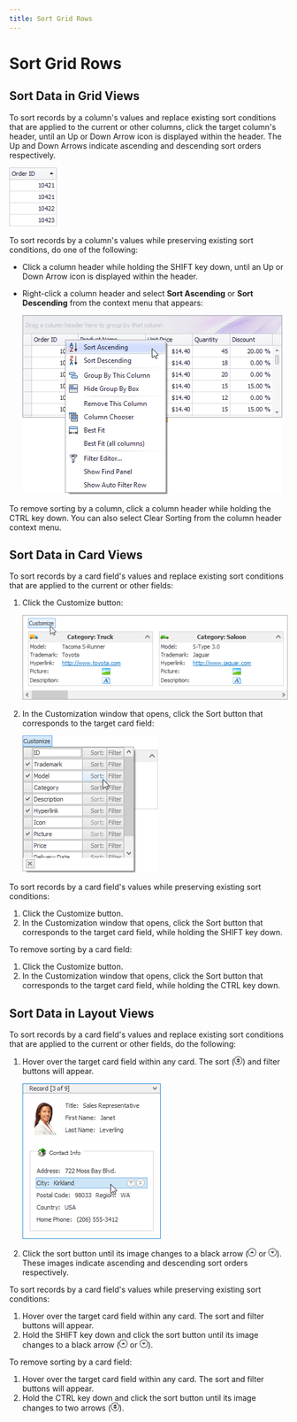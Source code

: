 ```yaml
---
title: Sort Grid Rows
---
```

# Sort Grid Rows
## Sort Data in Grid Views
To sort records by a column's values and replace existing sort conditions that are applied to the current or other columns, click the target column's header, until an Up or Down Arrow icon is displayed within the header. The Up and Down Arrows indicate ascending and descending sort orders respectively. 

![EU_XtraGrid_GridView_SortAscendingIcon](../../../images/Img7562.png)

To sort records by a column's values while preserving existing sort conditions, do one of the following:
* Click a column header while holding the SHIFT key down, until an Up or Down Arrow icon is displayed within the header.
* Right-click a column header and select **Sort Ascending** or **Sort Descending** from the context menu that appears:
	
	![EU_GridControl_SortingViaColumnMenu](../../../images/Img117630.png)

To remove sorting by a column, click a column header while holding the CTRL key down. You can also select Clear Sorting from the column header context menu.

## Sort Data in Card Views
To sort records by a card field's values and replace existing sort conditions that are applied to the current or other fields:
1. Click the Customize button:
	
	![EU_XtraGrid_CardView_CustomizeButton](../../../images/Img7489.png)
2. In the Customization window that opens, click the Sort button that corresponds to the target card field:
	
	![EU_GridControl_CardView_CustomizationMenuSortButton](../../../images/Img117631.png)

To sort records by a card field's values while preserving existing sort conditions:
1. Click the Customize button.
2. In the Customization window that opens, click the Sort button that corresponds to the target card field, while holding the SHIFT key down.

To remove sorting by a card field:
1. Click the Customize button.
2. In the Customization window that opens, click the Sort button that corresponds to the target card field, while holding the CTRL key down.

## Sort Data in Layout Views
To sort records by a card field's values and replace existing sort conditions that are applied to the current or other fields, do the following:
1. Hover over the target card field within any card. The sort (![EU_XtraGrid_LayoutView_SortButton_Icon](../../../images/Img7563.png)) and filter buttons will appear.
	
	![EU_XtraGrid_LayoutView_FilterSortButtons](../../../images/Img7500.png)
2. Click the sort button until its image changes to a black arrow (![EU_XtraGrid_LayoutView_Sort_NonEmptyAscending](../../../images/Img7564.png) or ![EU_XtraGrid_LayoutView_Sort_NonEmptyDescending](../../../images/Img7565.png)). These images indicate ascending and descending sort orders respectively.

To sort records by a card field's values while preserving existing sort conditions:
1. Hover over the target card field within any card. The sort and filter buttons will appear.
2. Hold the SHIFT key down and click the sort button until its image changes to a black arrow (![EU_XtraGrid_LayoutView_Sort_NonEmptyAscending](../../../images/Img7564.png) or ![EU_XtraGrid_LayoutView_Sort_NonEmptyDescending](../../../images/Img7565.png)).

To remove sorting by a card field:
1. Hover over the target card field within any card. The sort and filter buttons will appear.
2. Hold the CTRL key down and click the sort button until its image changes to two arrows (![EU_XtraGrid_LayoutView_SortButton_Icon](../../../images/Img7563.png)).